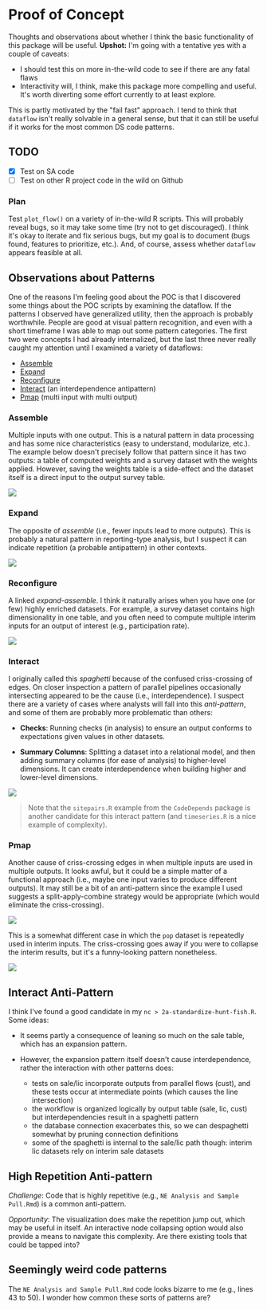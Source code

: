 
# Proof of Concept

Thoughts and observations about whether I think the basic functionality of this package will be useful. **Upshot:** I'm going with a tentative yes with a couple of caveats:

- I should test this on more in-the-wild code to see if there are any fatal flaws
- Interactivity will, I think, make this package more compelling and useful. It's worth diverting some effort currently to at least explore.

This is partly motivated by the "fail fast" approach. I tend to think that `dataflow` isn't really solvable in a general sense, but that it can still be useful if it works for the most common DS code patterns. 

## TODO

- [x] Test on SA code
- [ ] Test on other R project code in the wild on Github

### Plan

Test `plot_flow()` on a variety of in-the-wild R scripts. This will probably reveal bugs, so it may take some time (try not to get discouraged). I think it's okay to iterate and fix serious bugs, but my goal is to document (bugs found, features to prioritize, etc.). And, of course, assess whether `dataflow` appears feasible at all.

## Observations about Patterns

One of the reasons I'm feeling good about the POC is that I discovered some things about the POC scripts by examining the dataflow. If the patterns I observed have generalized utility, then the approach is probably worthwhile. People are good at visual pattern recognition, and even with a short timeframe I was able to map out some pattern categories. The first two were concepts I had already internalized, but the last three never really caught my attention until I examined a variety of dataflows:

- [Assemble](#assemble)
- [Expand](#expand)
- [Reconfigure](#reconfigure)
- [Interact](#interact) (an interdependence antipattern)
- [Pmap](#pmap) (multi input with multi output)

### Assemble

Multiple inputs with one output. This is a natural pattern in data processing and has some nice characteristics (easy to understand, modularize, etc.). The example below doesn't precisely follow that pattern since it has two outputs: a table of computed weights and a survey dataset with the weights applied. However, saving the weights table is a side-effect and the dataset itself is a direct input to the output survey table.

![](img/assemble.svg)

### Expand

The opposite of *assemble* (i.e., fewer inputs lead to more outputs). This is probably a natural pattern in reporting-type analysis, but I suspect it can indicate repetition (a probable antipattern) in other contexts.

![](img/expand.png)

### Reconfigure

A linked *expand-assemble*. I think it naturally arises when you have one (or few) highly enriched datasets. For example, a survey dataset contains high dimensionality in one table, and you often need to compute multiple interim inputs for an output of interest (e.g., participation rate).

![](img/reconfigure.png)

### Interact

I originally called this *spaghetti* because of the confused criss-crossing of edges. On closer inspection a pattern of parallel pipelines occasionally intersecting appeared to be the cause (i.e., interdependence). I suspect there are a variety of cases where analysts will fall into this *anti-pattern*, and some of them are probably more problematic than others:

- **Checks**: Running checks (in analysis) to ensure an output conforms to expectations given values in other datasets.

- **Summary Columns**: Splitting a dataset into a relational model, and then adding summary columns (for ease of analysis) to higher-level dimensions. It can create interdependence when building higher and lower-level dimensions.

![](img/interact.png)

> Note that the `sitepairs.R` example from the `CodeDepends` package is another candidate for this interact pattern (and `timeseries.R` is a nice example of complexity).

### Pmap

Another cause of criss-crossing edges in when multiple inputs are used in multiple outputs. It looks awful, but it could be a simple matter of a functional approach (i.e., maybe one input varies to produce different outputs). It may still be a bit of an anti-pattern since the example I used suggests a split-apply-combine strategy would be appropriate (which would eliminate the criss-crossing).

![](img/popular-inputs.png)

This is a somewhat different case in which the `pop` dataset is repeatedly used in interim inputs. The criss-crossing goes away if you were to collapse the interim results, but it's a funny-looking pattern nonetheless.

![](img/popular-input.png)

## Interact Anti-Pattern

I think I've found a good candidate in my `nc > 2a-standardize-hunt-fish.R`. Some ideas:

- It seems partly a consequence of leaning so much on the sale table, which has an expansion pattern.

- However, the expansion pattern itself doesn't cause interdependence, rather the interaction with other patterns does:
    + tests on sale/lic incorporate outputs from parallel flows (cust), and these tests
occur at intermediate points (which causes the line intersection)
    + the workflow is organized logically by output table (sale, lic, cust) but interdependencies result in a spaghetti pattern
    + the database connection exacerbates this, so we can despaghetti somewhat by pruning connection definitions
    + some of the spaghetti is internal to the sale/lic path though: interim lic datasets rely on interim sale datasets

## High Repetition Anti-pattern

*Challenge*: Code that is highly repetitive (e.g., `NE Analysis and Sample Pull.Rmd`) is a common anti-pattern.

*Opportunity*: The visualization does make the repetition jump out, which may be useful in itself. An interactive node collapsing option would also provide a means to navigate this complexity. Are there existing tools that could be tapped into?

## Seemingly weird code patterns

The `NE Analysis and Sample Pull.Rmd` code looks bizarre to me (e.g., lines 43 to 50). I wonder how common these sorts of patterns are?
